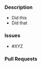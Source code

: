 ### Description

<!-- Please provide a summary of the changes you made -->

- Did this
- Did that

### Issues

<!-- Please link any issues that will be closed by this pull request or are relevent otherwise -->

- #XYZ

### Pull Requests

<!-- Please link any other pull requests related to this one -->
